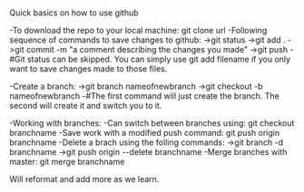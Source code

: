 # 
Quick basics on how to use github

-To download the repo to your local machine: git clone url
-Following sequence of commands to save changes to github:
->git status
->git add . 
->git commit -m "a comment describing the changes you made"
->git push
-#Git status can be skipped. You can simply use git add filename if you only want to save changes made   to   those files. 

-Create a branch: 
->git branch nameofnewbranch
->git checkout -b nameofnewbranch 
-#The first command will just create the branch. The second will create it and switch you to it.

-Working with branches:
-Can switch between branches using: git checkout branchname
-Save work with a modified push command: git push origin branchname
-Delete a brach using the folling commands:
->git branch -d branchname
->git push origin --delete branchname
-Merge branches with master: git merge branchname

Will reformat and add more as we learn.